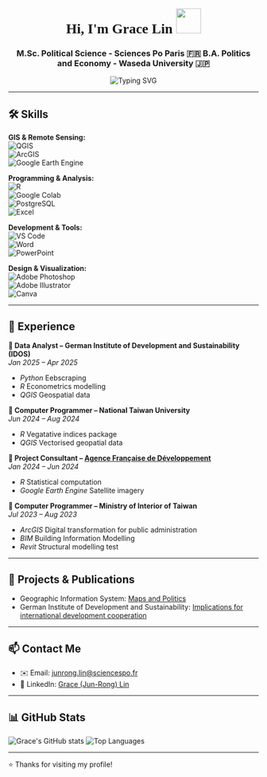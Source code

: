 <!-- GitHub Profile README -->
<h1 align="center" style="font-family: 'Times New Roman',Times, serif;">Hi, I'm Grace Lin <img src="https://media.giphy.com/media/hvRJCLFzcasrR4ia7z/giphy.gif" width="50px"></h1>
<h3 align="center"> 
  M.Sc. Political Science - Sciences Po Paris 🇫🇷
  B.A. Politics and Economy - Waseda University 🇯🇵
 </h3>

<p align="center">
    <img src="https://readme-typing-svg.herokuapp.com?font=Fira+Code&size=22&pause=1000&color=F78AFA&width=435&lines=Welcome+to+my+GitHub+profile!;I+am+passionate+about+data%26code;Check+out+my+recent+projects!" alt="Typing SVG">
</p>

---

## 🛠️ Skills

**GIS & Remote Sensing:**  
![QGIS](https://img.shields.io/badge/-QGIS-589632?style=flat&logo=qgis&logoColor=white)  
![ArcGIS](https://img.shields.io/badge/-ArcGIS-4479A1?style=flat)  
![Google Earth Engine](https://img.shields.io/badge/-Google%20Earth%20Engine-34A853?style=flat&logo=google-earth&logoColor=white)

**Programming & Analysis:**  
![R](https://img.shields.io/badge/-R-276DC3?style=flat&logo=r&logoColor=white)  
![Google Colab](https://img.shields.io/badge/-Google%20Colab-F9AB00?style=flat&logo=google-colab&logoColor=white)  
![PostgreSQL](https://img.shields.io/badge/-PostgreSQL-336791?style=flat&logo=postgresql&logoColor=white)  
![Excel](https://img.shields.io/badge/-Excel-217346?style=flat&logo=microsoft-excel&logoColor=white)

**Development & Tools:**  
![VS Code](https://img.shields.io/badge/-VS%20Code-007ACC?style=flat&logo=visual-studio-code&logoColor=white)  
![Word](https://img.shields.io/badge/-Word-2B579A?style=flat&logo=microsoft-word&logoColor=white)  
![PowerPoint](https://img.shields.io/badge/-PowerPoint-B7472A?style=flat&logo=microsoft-powerpoint&logoColor=white)

**Design & Visualization:**  
![Adobe Photoshop](https://img.shields.io/badge/-Photoshop-31A8FF?style=flat&logo=adobe-photoshop&logoColor=white)  
![Adobe Illustrator](https://img.shields.io/badge/-Illustrator-FF9A00?style=flat&logo=adobe-illustrator&logoColor=white)  
![Canva](https://img.shields.io/badge/-Canva-00C4CC?style=flat&logo=canva&logoColor=white)

---

## 💼 Experience

**🔹 Data Analyst – German Institute of Development and Sustainability (IDOS)**  
*Jan 2025 – Apr 2025*  
- *Python* Eebscraping
- *R* Econometrics modelling
- *QGIS* Geospatial data

**🔹 Computer Programmer – National Taiwan University**  
*Jun 2024 – Aug 2024*  
- *R* Vegatative indices package
- *QGIS* Vectorised geopatial data

**🔹 Project Consultant – [Agence Française de Développement](https://drive.google.com/file/d/1y4T_o-xe9sUgOHAilzp2uuLbCihoxcoy/view?usp=sharing)**  
*Jan 2024 – Jun 2024*  
- *R* Statistical computation
- *Google Earth Engine* Satellite imagery

**🔹 Computer Programmer – Ministry of Interior of Taiwan**  
*Jul 2023 – Aug 2023*  
- *ArcGIS* Digital transformation for public administration
- *BIM* Building Information Modelling
- *Revit* Structural modelling test

---

## 📖 Projects & Publications
- Geographic Information System: [Maps and Politics](https://drive.google.com/file/d/1f7WXrc_fpjkx1QIROHfmTx3q5rI_Tvu5/view?usp=sharing)
- German Institute of Development and Sustainability: [Implications for international development cooperation](https://www.idos-research.de/en/discussion-paper/article/trumps-assault-on-foreign-aid-implications-for-international-development-cooperation/)

---

## 📫 Contact Me

- ✉️ Email: [junrong.lin@sciencespo.fr](junrong.lin@sciencespo.fr)
- 💼 LinkedIn: [Grace (Jun-Rong) Lin](https://www.linkedin.com/in/grace-lin-8691aa143/)

---

## 📊 GitHub Stats

![Grace's GitHub stats](https://github-readme-stats.vercel.app/api?username=glin0828&show_icons=true&theme=radical)
![Top Languages](https://github-readme-stats.vercel.app/api/top-langs/?username=glin0828&layout=compact&theme=radical)

---

⭐️ Thanks for visiting my profile!


